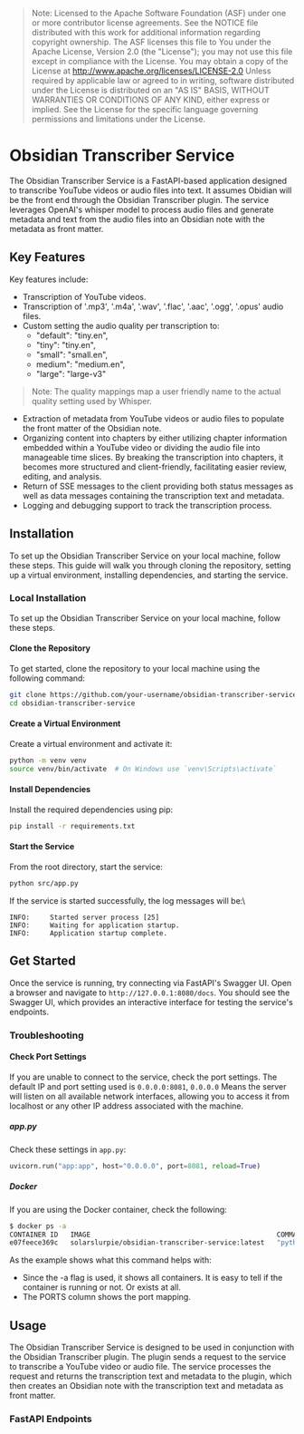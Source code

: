 
> Note: Licensed to the Apache Software Foundation (ASF) under one or more contributor license agreements.  See the NOTICE file distributed with this work for additional information regarding copyright ownership.
The ASF licenses this file to You under the Apache License, Version 2.0 (the "License"); you may not use this file except in compliance with the License.  You may obtain a copy of the License at http://www.apache.org/licenses/LICENSE-2.0 Unless required by applicable law or agreed to in writing, software distributed under the License is distributed on an "AS IS" BASIS, WITHOUT WARRANTIES OR CONDITIONS OF ANY KIND, either express or implied.  See the License for the specific language governing permissions and limitations under the License.

# Obsidian Transcriber Service
The Obsidian Transcriber Service is a FastAPI-based application designed to transcribe YouTube videos or audio files into text. It assumes Obidian will be the front end through the Obsidian Transcriber plugin.  The service leverages OpenAI's whisper model to process audio files and generate metadata and text from the audio files into an Obsidian note with the metadata as front matter.

## Key Features
Key features include:
- Transcription of YouTube videos.
- Transcription of '.mp3', '.m4a', '.wav', '.flac', '.aac', '.ogg', '.opus' audio files.
- Custom setting the audio quality per transcription to:
    - "default":  "tiny.en",
    - "tiny": "tiny.en",
    - "small": "small.en",
    - medium": "medium.en",
    - "large": "large-v3"
> Note: The quality mappings map a user friendly name to the actual quality setting used by Whisper.
- Extraction of metadata from YouTube videos or audio files to populate the front matter of the Obsidian note.
- Organizing content into chapters by either utilizing chapter information embedded within a YouTube video or dividing the audio file into manageable time slices. By breaking the transcription into chapters, it becomes more structured and client-friendly, facilitating easier review, editing, and analysis.
- Return of SSE messages to the client providing both status messages as well as data messages containing the transcription text and metadata.
- Logging and debugging support to track the transcription process.


## Installation
To set up the Obsidian Transcriber Service on your local machine, follow these steps. This guide will walk you through cloning the repository, setting up a virtual environment, installing dependencies, and starting the service.

### Local Installation
To set up the Obsidian Transcriber Service on your local machine, follow these steps.
#### Clone the Repository
To get started, clone the repository to your local machine using the following command:
```sh
git clone https://github.com/your-username/obsidian-transcriber-service.git
cd obsidian-transcriber-service
```
#### Create a Virtual Environment
Create a virtual environment and activate it:
```sh
python -m venv venv
source venv/bin/activate  # On Windows use `venv\Scripts\activate`
```
#### Install Dependencies
Install the required dependencies using pip:
```sh
pip install -r requirements.txt
```
#### Start the Service
From the root directory, start the service:
```sh
python src/app.py
```
If the service is started successfully, the log messages will be:\
```
INFO:     Started server process [25]
INFO:     Waiting for application startup.
INFO:     Application startup complete.
```

## Get Started
Once the service is running, try connecting via FastAPI's Swagger UI. Open a browser and navigate to `http://127.0.0.1:8080/docs`. You should see the Swagger UI, which provides an interactive interface for testing the service's endpoints.

### Troubleshooting
#### Check Port Settings
If you are unable to connect to the service, check the port settings. The default IP and port setting used is `0.0.0.0:8081`,  `0.0.0.0` Means the server will listen on all available network interfaces, allowing you to access it from localhost or any other IP address associated with the machine.
##### app.py
Check these settings in `app.py`:
```python
uvicorn.run("app:app", host="0.0.0.0", port=8081, reload=True)
```
##### Docker
If you are using the Docker container, check the following:
```sh
$ docker ps -a
CONTAINER ID   IMAGE                                              COMMAND               CREATED          STATUS          PORTS                    NAMES
e07feece369c   solarslurpie/obsidian-transcriber-service:latest   "python src/app.py"   46 minutes ago   Up 46 minutes   0.0.0.0:8081->8081/tcp   obsidian-transcriber-service
```
As the example shows what this command helps with:
- Since the -a flag is used, it shows all containers.  It is easy to tell if the container is running or not. Or exists at all.
- The PORTS column shows the port mapping.




## Usage
The Obsidian Transcriber Service is designed to be used in conjunction with the Obsidian Transcriber plugin. The plugin sends a request to the service to transcribe a YouTube video or audio file. The service processes the request and returns the transcription text and metadata to the plugin, which then creates an Obsidian note with the transcription text and metadata as front matter.
### FastAPI Endpoints